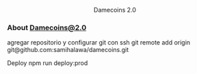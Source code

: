<p align="center">Damecoins 2.0</p>


### About Damecoins@2.0
<p> agregar repositorio y configurar git con ssh
 git remote add origin git@github.com:samihalawa/damecoins.git
</p>

<p>Deploy npm run deploy:prod</p>
